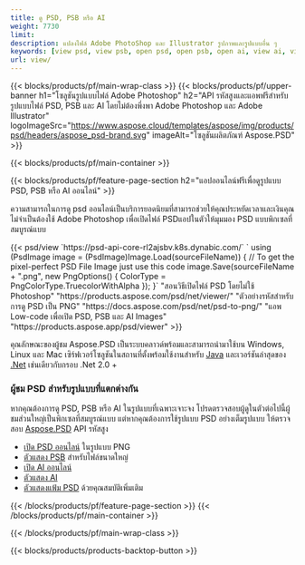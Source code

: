 ```yaml
---
title: ดู PSD, PSB หรือ AI
weight: 7730
limit: 
description: แปลงไฟล์ Adobe PhotoShop และ Illustrator รูปภาพและรูปแบบอื่น ๆ
keywords: [view psd, view psb, open psd, open psb, open ai, view ai, view image, open photoshop file, open illustrator file]
url: view/
---
```


{{< blocks/products/pf/main-wrap-class >}}
{{< blocks/products/pf/upper-banner h1="โซลูชันรูปแบบไฟล์ Adobe Photoshop" h2="API รหัสสูงและแอพฟรีสำหรับรูปแบบไฟล์ PSD, PSB และ AI โดยไม่ต้องพึ่งพา Adobe Photoshop และ Adobe Illustrator" logoImageSrc="https://www.aspose.cloud/templates/aspose/img/products/psd/headers/aspose_psd-brand.svg" imageAlt="โซลูชันผลิตภัณฑ์ Aspose.PSD" >}}

{{< blocks/products/pf/main-container >}}

{{< blocks/products/pf/feature-page-section h2="แอปออนไลน์ฟรีเพื่อดูรูปแบบ PSD, PSB หรือ AI ออนไลน์" >}}
<p>ความสามารถในการดู psd ออนไลน์เป็นบริการยอดนิยมที่สามารถช่วยให้คุณประหยัดเวลาและเงินคุณไม่จำเป็นต้องใช้ Adobe Photoshop เพื่อเปิดไฟล์ PSDแอปในตัวให้มุมมอง PSD แบบพิกเซลที่สมบูรณ์แบบ</p>
{{< psd/view `https://psd-api-core-rl2ajsbv.k8s.dynabic.com/` 
`    using (PsdImage image = (PsdImage)Image.Load(sourceFileName))
    {
        // To get the pixel-perfect PSD File Image just use this code
        image.Save(sourceFileName + ".png",  new PngOptions() {  ColorType = PngColorType.TruecolorWithAlpha });
    }` 
"สอนวิธีเปิดไฟล์ PSD โดยไม่ใช้ Photoshop" "https://products.aspose.com/psd/net/viewer/" 
"ตัวอย่างรหัสสำหรับการดู PSD เป็น PNG"  "https://docs.aspose.com/psd/net/psd-to-png/" 
"แอพ Low-code เพื่อเปิด PSD, PSB และ AI Images" "https://products.aspose.app/psd/viewer" >}}
<p>คุณลักษณะของผู้ชม Aspose.PSD เป็นระบบคลาวด์พร้อมและสามารถนำมาใช้บน Windows, Linux และ Mac เซิร์ฟเวอร์โซลูชันในสถานที่ตั้งพร้อมใช้งานสำหรับ <a href="https://products.aspose.com/psd/java/">Java</a> และเวอร์ชันล่าสุดของ <a href="https://products.aspose.com/psd/net/">.Net</a> เช่นเดียวกับกรอบ .Net 2.0 +</p>

<h3 class="headingpdleft">ผู้ชม PSD สำหรับรูปแบบที่แตกต่างกัน</h3>
<p>หากคุณต้องการดู PSD, PSB หรือ AI ในรูปแบบที่เฉพาะเจาะจง โปรดตรวจสอบผู้ดูในตัวต่อไปนี้ผู้ชมส่วนใหญ่เป็นพิกเซลที่สมบูรณ์แบบ แต่หากคุณต้องการใช้รูปแบบ PSD อย่างเต็มรูปแบบ ให้ตรวจสอบ <a href="/psd/">Aspose.PSD</a> API รหัสสูง</p>
<ul>
<li><a href="open-psd-online">เปิด PSD ออนไลน์</a> ในรูปแบบ PNG</li>
<li><a href="psb">ตัวแสดง PSB</a> สำหรับไฟล์ขนาดใหญ่</li>
<li><a href="open-ai-online">เปิด AI ออนไลน์</a></li>
<li><a href="ai">ตัวแสดง AI</a></li>
<li><a href="/psd/view/psd-file-viewer">ตัวแสดงแฟ้ม PSD</a> ด้วยคุณสมบัติเพิ่มเติม</li>
</ul>

{{< /blocks/products/pf/feature-page-section >}}
{{< /blocks/products/pf/main-container >}}


{{< /blocks/products/pf/main-wrap-class >}}

{{< blocks/products/products-backtop-button >}}
